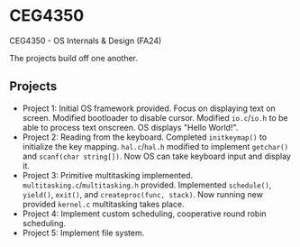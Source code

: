 # CEG4350
CEG4350 - OS Internals &amp; Design (FA24)

The projects build off one another.
## Projects
- Project 1: Initial OS framework provided. Focus on displaying text on screen. Modified bootloader to disable cursor. Modified `io.c`/`io.h` to be able to process text onscreen. OS displays "Hello World!".
- Project 2: Reading from the keyboard. Completed `initkeymap()` to initialize the key mapping. `hal.c`/`hal.h` modified to implement `getchar()` and `scanf(char string[])`. Now OS can take keyboard input and display it.
- Project 3: Primitive multitasking implemented. `multitasking.c`/`multitasking.h` provided. Implemented `schedule()`, `yield()`, `exit()`, and `createproc(func, stack)`. Now running new provided `kernel.c` multitasking takes place.
- Project 4: Implement custom scheduling, cooperative round robin scheduling.
- Project 5: Implement file system. 
